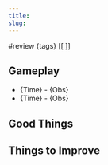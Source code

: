```yaml
---
title: 
slug:
---
```


#review {tags}
[[ ]]
## Gameplay
- {Time} - {Obs}
- {Time} - {Obs}
## Good Things
## Things to Improve